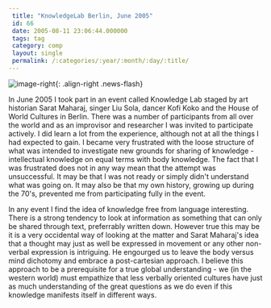 ```yaml
---
 title: "KnowledgeLab Berlin, June 2005"
 id: 66
 date: 2005-08-11 23:06:44.000000
 tags: tag
 category: comp
 layout: single
 permalink: /:categories/:year/:month/:day/:title/
---
```

![image-right](/assets/images/){: .align-right .news-flash}

In June 2005 I took part in an event called Knowledge Lab staged by art historian Sarat Maharaj, singer Liu Sola, dancer Kofi Koko and the House of World Cultures in Berlin. There was a number of participants from all over the world and as an improvisor and researcher I was invited to participate actively. I did learn a lot from the experience, although not at all the things I had expected to gain. I became very frustrated with the loose structure of what was intended to investigate new grounds for sharing of knowledge - intellectual knowledge on equal terms with body knowledge. The fact that I was frustrated does not in any way mean that the attempt was unsuccessful. It may be that I was not ready or simply didn't understand what was going on. It may also be that my own history, growing up during the 70's, prevented me from participating fully in the event.


In any event I find the idea of knowledge free from language interesting. There is a strong tendency to look at information as something that can only be shared through text, preferrably written down. However true this may be it is a very occidental way of looking at the matter and Sarat Maharaj's idea that a thought may just as well be expressed in movement or any other non-verbal expression is intriguing. He engourged us to leave the body versus mind dichotomy and embrace a post-cartesian approach. I believe this approach to be a prerequisite for a true global understanding - we (in the western world) must empathize that less verbally oriented cultures have just as much understanding of the great questions as we do even if this knowledge manifests itself in different ways.


